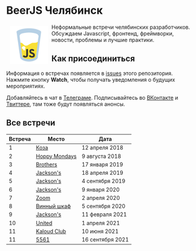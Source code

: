 # BeerJS Челябинск

<img src="https://github.com/beerjs/recife/blob/master/docs/img/icon-beerjs.png" align="left" hspace="10" vspace="6" width="20%">

Неформальные встречи челябинских разработчиков. Обсуждаем Javascript, фронтенд, фреймворки, новости, проблемы и лучшие практики.


## Как присоединиться

Информация о встречах появляется в [issues](https://github.com/beerjs/chelyabinsk/issues) этого репозитория. Нажмите кнопку **Watch**, чтобы получать уведомления о будущих мероприятиях.

Добавляйтесь в чат в [Телеграме](https://t.me/beerjs_chel). Подписывайтесь во [ВКонтакте](https://vk.com/beerjs_chel) и [Твиттере](https://twitter.com/beerjs_chel), там тоже будут появляться анонсы.

## Все встречи

Встреча | Место                                                                   | Дата
--------|-------------------------------------------------------------------------|------------------
1       | [Коза](https://github.com/beerjs/chelyabinsk/issues/1)                  | 12 апреля 2018
2       | [Hoppy Mondays](https://github.com/beerjs/chelyabinsk/issues/2)         | 9 августа 2018
3       | [Brothers](https://github.com/beerjs/chelyabinsk/issues/3)              | 17 января 2019
4       | [Jackson's](https://github.com/beerjs/chelyabinsk/issues/4)             | 18 апреля 2019
5       | [Jackson's](https://github.com/beerjs/chelyabinsk/issues/5)             | 4 сентября 2019
6       | [Jackson's](https://github.com/beerjs/chelyabinsk/issues/6)             | 9 января 2020
7       | [Zoom](https://github.com/beerjs/chelyabinsk/issues/7)                  | 2 апреля 2020
8       | [Винный шкаф](https://github.com/beerjs/chelyabinsk/issues/8)           | 5 сентября 2020
9       | [Jackson's](https://github.com/beerjs/chelyabinsk/issues/9)             | 11 февраля 2021
10      | [United](https://github.com/beerjs/chelyabinsk/issues/10)               | 1 апреля 2021
11      | [Kaloud Club](https://github.com/beerjs/chelyabinsk/issues/11)          | 10 июня 2021
11      | [5561](https://github.com/beerjs/chelyabinsk/issues/12)                 | 16 сентября 2021
